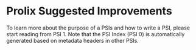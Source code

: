 # Prolix Suggested Improvements
To learn more about the purpose of a PSIs and how to write a PSI, please start reading from PSI 1. Note that the PSI Index (PSI 0) is automatically generated based on metadata headers in other PSIs.
